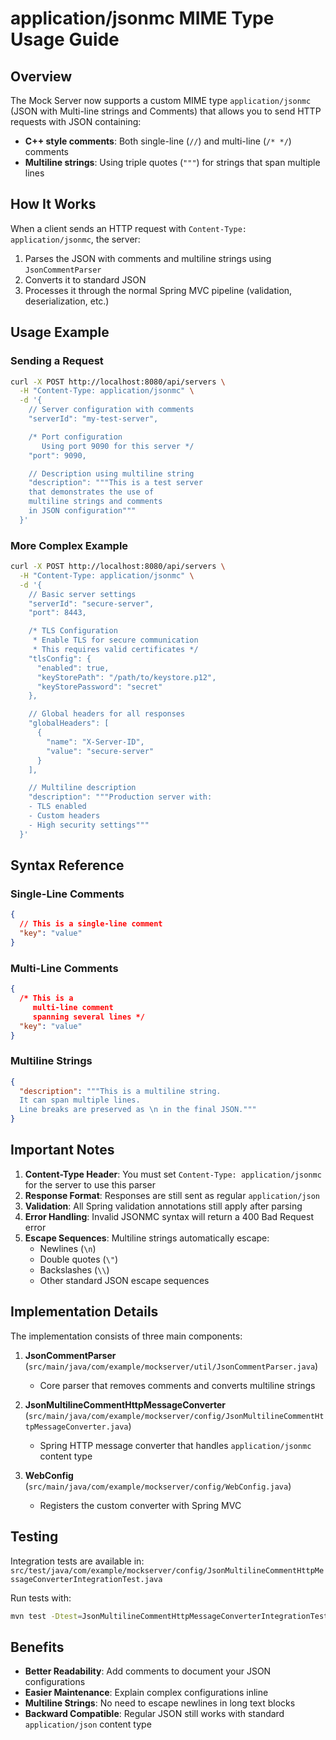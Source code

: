 # application/jsonmc MIME Type Usage Guide

## Overview

The Mock Server now supports a custom MIME type `application/jsonmc` (JSON with Multi-line strings and Comments) that allows you to send HTTP requests with JSON containing:

- **C++ style comments**: Both single-line (`//`) and multi-line (`/* */`) comments
- **Multiline strings**: Using triple quotes (`"""`) for strings that span multiple lines

## How It Works

When a client sends an HTTP request with `Content-Type: application/jsonmc`, the server:

1. Parses the JSON with comments and multiline strings using `JsonCommentParser`
2. Converts it to standard JSON
3. Processes it through the normal Spring MVC pipeline (validation, deserialization, etc.)

## Usage Example

### Sending a Request

```bash
curl -X POST http://localhost:8080/api/servers \
  -H "Content-Type: application/jsonmc" \
  -d '{
    // Server configuration with comments
    "serverId": "my-test-server",

    /* Port configuration
       Using port 9090 for this server */
    "port": 9090,

    // Description using multiline string
    "description": """This is a test server
    that demonstrates the use of
    multiline strings and comments
    in JSON configuration"""
  }'
```

### More Complex Example

```bash
curl -X POST http://localhost:8080/api/servers \
  -H "Content-Type: application/jsonmc" \
  -d '{
    // Basic server settings
    "serverId": "secure-server",
    "port": 8443,

    /* TLS Configuration
     * Enable TLS for secure communication
     * This requires valid certificates */
    "tlsConfig": {
      "enabled": true,
      "keyStorePath": "/path/to/keystore.p12",
      "keyStorePassword": "secret"
    },

    // Global headers for all responses
    "globalHeaders": [
      {
        "name": "X-Server-ID",
        "value": "secure-server"
      }
    ],

    // Multiline description
    "description": """Production server with:
    - TLS enabled
    - Custom headers
    - High security settings"""
  }'
```

## Syntax Reference

### Single-Line Comments

```json
{
  // This is a single-line comment
  "key": "value"
}
```

### Multi-Line Comments

```json
{
  /* This is a
     multi-line comment
     spanning several lines */
  "key": "value"
}
```

### Multiline Strings

```json
{
  "description": """This is a multiline string.
  It can span multiple lines.
  Line breaks are preserved as \n in the final JSON."""
}
```

## Important Notes

1. **Content-Type Header**: You must set `Content-Type: application/jsonmc` for the server to use this parser
2. **Response Format**: Responses are still sent as regular `application/json`
3. **Validation**: All Spring validation annotations still apply after parsing
4. **Error Handling**: Invalid JSONMC syntax will return a 400 Bad Request error
5. **Escape Sequences**: Multiline strings automatically escape:
   - Newlines (`\n`)
   - Double quotes (`\"`)
   - Backslashes (`\\`)
   - Other standard JSON escape sequences

## Implementation Details

The implementation consists of three main components:

1. **JsonCommentParser** (`src/main/java/com/example/mockserver/util/JsonCommentParser.java`)
   - Core parser that removes comments and converts multiline strings

2. **JsonMultilineCommentHttpMessageConverter** (`src/main/java/com/example/mockserver/config/JsonMultilineCommentHttpMessageConverter.java`)
   - Spring HTTP message converter that handles `application/jsonmc` content type

3. **WebConfig** (`src/main/java/com/example/mockserver/config/WebConfig.java`)
   - Registers the custom converter with Spring MVC

## Testing

Integration tests are available in:
`src/test/java/com/example/mockserver/config/JsonMultilineCommentHttpMessageConverterIntegrationTest.java`

Run tests with:
```bash
mvn test -Dtest=JsonMultilineCommentHttpMessageConverterIntegrationTest
```

## Benefits

- **Better Readability**: Add comments to document your JSON configurations
- **Easier Maintenance**: Explain complex configurations inline
- **Multiline Strings**: No need to escape newlines in long text blocks
- **Backward Compatible**: Regular JSON still works with standard `application/json` content type
